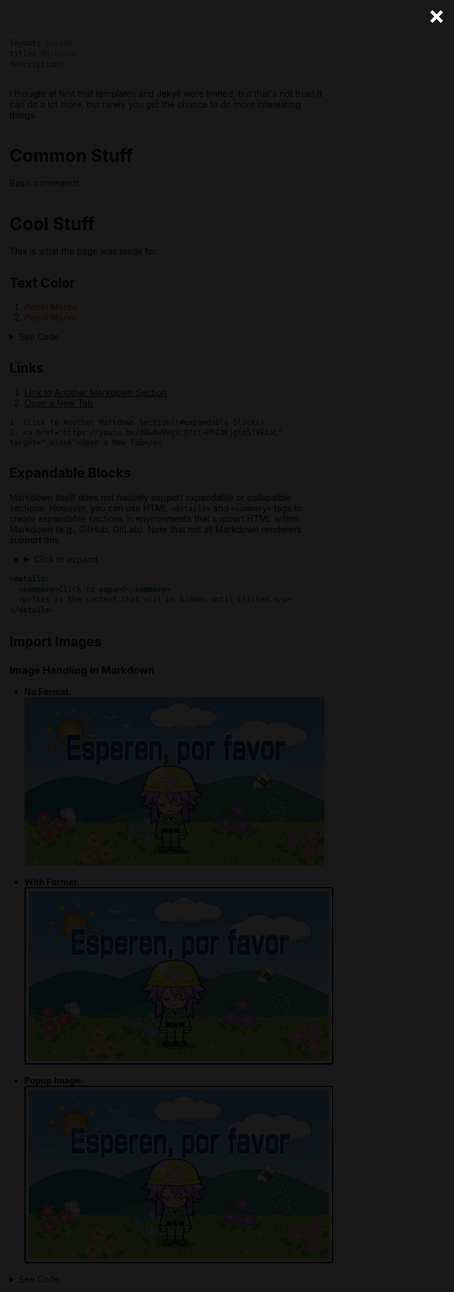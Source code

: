 ```yaml
---
layout: custom
title: Markdown
description: 
---
```


I thought at first that templates and Jekyll were limited, but that's not true! It can do a lot more, but rarely you get the chance to do more interesting things.

# Common Stuff

Basic commands.

# Cool Stuff

This is what the page was made for.

## Text Color

1. <span style="color:#ff6347">**Panel Macro**</span>
2. <span class="highlight">Panel Macro</span>

<style>
.highlight {
  color: #ff6347; /* Example color (Tomato) */
  font-weight: bold; /* Example style (bold text) */
}
</style>

<details>
  <summary>See Code</summary>

  ```html
  1. <span style="color:#ff6347">**Panel Macro**</span>
  2. <span class="highlight">Panel Macro</span>

      <style>
        .highlight {
          color: #ff6347; /* Example color (Tomato) */
          font-weight: bold; /* Example style (bold text) */
        }
      </style>
  ```
</details>


## Links

1. [Link to Another Markdown Section](#expandable-blocks)
2. <a href="https://youtu.be/dQw4w9WgXcQ?si=PhZ3KjgImSJVEXaL" target="_blank">Open a New Tab</a>

```
1. [Link to Another Markdown Section](#expandable-blocks)
2. <a href="https://youtu.be/dQw4w9WgXcQ?si=PhZ3KjgImSJVEXaL" target="_blank">Open a New Tab</a>
```

## Expandable Blocks

Markdown itself does not natively support expandable or collapsible sections. However, you can use HTML `<details>` and `<summary>` tags to create expandable sections in environments that support HTML within Markdown (e.g., GitHub, GitLab). Note that not all Markdown renderers support this.

- <details>
  <summary>Click to expand</summary>
  <p>This is the content that will be hidden until clicked.</p>
</details>


```markdown
<details>
  <summary>Click to expand</summary>
  <p>This is the content that will be hidden until clicked.</p>
</details>
```

## Import Images

### **Image Handling in Markdown**

- **No Format:**
  ![alt image](../images/neptunia-please-wait.png "Title")

- **With Format:**
  <img src="../images/neptunia-please-wait.png" alt="With Format" style="border: 2px solid #000; border-radius: 4px; padding: 5px;" />

- **Popup Image:**
  <img id="myImg" src="../images/neptunia-please-wait.png" alt="Popup Image" style="border: 2px solid #000; border-radius: 4px; padding: 5px;">
  

<details>
  <summary>See Code</summary>

  ```
  # No Format:

  ![alt image](../images/neptunia-please-wait.png "Title")

  # With Format:

  <a href="page.html">
    <img src="../images/neptunia-please-wait.png" alt="Example Image" style="border: 2px solid #000; border-radius: 4px; padding: 5px;" />
  </a>

  # Popup Image

  <!-- Trigger/Open The Modal -->
  <img id="myImg" src="../images/neptunia-please-wait.png" alt="Example Image" style="border: 2px solid #000; border-radius: 4px; padding: 5px; max-width: 200px; cursor: pointer;">

  <style>
  .modal {
    display: none;
    position: fixed;
    z-index: 1;
    left: 0;
    top: 0;
    width: 100%;
    height: 100%;
    overflow: auto;
    background-color: rgba(0,0,0,0.9);
    display: flex;
    justify-content: center;
    align-items: center;
  }

  .modal-content {
    margin: auto;
    display: block;
    max-width: 90%;
    max-height: 80vh;
    border-radius: 4px;
  }

  .close {
    position: absolute;
    top: 20px;
    right: 35px;
    color: #fff;
    font-size: 40px;
    font-weight: bold;
    transition: 0.3s;
  }

  .close:hover,
  .close:focus {
    color: #bbb;
    text-decoration: none;
    cursor: pointer;
  }
  </style>

  <!-- The Modal -->
  <div id="myModal" class="modal">
    <span class="close">&times;</span>
    <img class="modal-content" id="img01">
  </div>

  <script>
  // Get the modal
  var modal = document.getElementById("myModal");

  // Get the image and insert it inside the modal
  var img = document.getElementById("myImg");
  var modalImg = document.getElementById("img01");

  img.onclick = function(){
    modal.style.display = "flex";
    modalImg.src = this.src;
  }

  // Get the <span> element that closes the modal
  var span = document.getElementsByClassName("close")[0];

  span.onclick = function() { 
    modal.style.display = "none";
  }

  // Close the modal when pressing the "Esc" key
  document.onkeydown = function(event) {
    if (event.key === "Escape") {
      modal.style.display = "none";
    }
  }
  </script>

  # Copy to Clipboard

  <button onclick="copyToClipboard()">Copy Text</button>
  <input type="text" value="This is the text to be copied" id="myInput">

  <script>
  function copyToClipboard() {
    var copyText = document.getElementById("myInput");
    copyText.select();
    document.execCommand("copy");
    alert("Copied the text: " + copyText.value);
  }
  </script>
  ```
</details>

<style>
  .modal {
    display: none;
    position: fixed;
    z-index: 1;
    left: 0;
    top: 0;
    width: 100%;
    height: 100%;
    overflow: auto;
    background-color: rgba(0,0,0,0.9);
    display: flex;
    justify-content: center;
    align-items: center;
  }

  .modal-content {
    margin: auto;
    display: block;
    max-width: 90%;
    max-height: 80vh;
    border-radius: 4px;
  }

  .close {
    position: absolute;
    top: 20px;
    right: 35px;
    color: #fff;
    font-size: 40px;
    font-weight: bold;
    transition: 0.3s;
  }

  .close:hover,
  .close:focus {
    color: #bbb;
    text-decoration: none;
    cursor: pointer;
  }
  </style>

  <!-- Trigger/Open The Modal -->
  

  <!-- The Modal -->
  <div id="myModal" class="modal">
    <span class="close">&times;</span>
    <img class="modal-content" id="img01">
  </div>

  <script>
  // Get the modal
  var modal = document.getElementById("myModal");

  // Get the image and insert it inside the modal
  var img = document.getElementById("myImg");
  var modalImg = document.getElementById("img01");

  img.onclick = function(){
    modal.style.display = "flex";
    modalImg.src = this.src;
  }

  // Get the <span> element that closes the modal
  var span = document.getElementsByClassName("close")[0];

  span.onclick = function() { 
    modal.style.display = "none";
  }

  // Close the modal when pressing the "Esc" key
  document.onkeydown = function(event) {
    if (event.key === "Escape") {
      modal.style.display = "none";
    }
  }
  </script>

